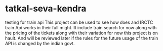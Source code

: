 # tatkal-seva-kendra
testing for train api 
This project can be used to see how does and IRCTC train Api works in their full might. It include train search for now along with the pricing of the tickets along with their variation
for now this project is on hault. And will be reviewed later if the rules for the future usage of the train API is changed by the indian govt.
